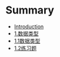 # Summary

* [Introduction](README.md)
* [1.数据类型](1数据类型/1.1数据类型.md)
* [    1.1数据类型](1数据类型/1.1数据类型.md)
* [    1.2练习题](1数据类型/1.2练习题.md)

